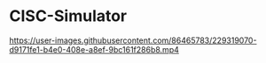 # CISC-Simulator


https://user-images.githubusercontent.com/86465783/229319070-d9171fe1-b4e0-408e-a8ef-9bc161f286b8.mp4

